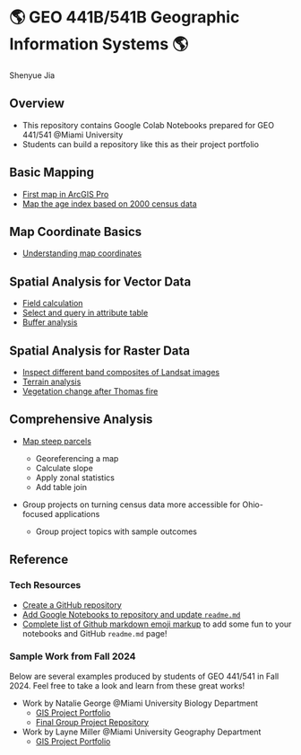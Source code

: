 # :earth_americas: GEO 441B/541B Geographic Information Systems :earth_americas:

Shenyue Jia

## Overview
- This repository contains Google Colab Notebooks prepared for GEO 441/541 @Miami University
- Students can build a repository like this as their project portfolio

## Basic Mapping

- [First map in ArcGIS Pro](https://github.com/jiashenyue/geo441-541/blob/main/basic-mapping/first-arcgis-mapping.ipynb)
- [Map the age index based on 2000 census data](https://github.com/jiashenyue/geo441-541/blob/main/basic-mapping/age-index-mapping.ipynb)

## Map Coordinate Basics

- [Understanding map coordinates](https://github.com/jiashenyue/geo441-541/blob/main/map-coordinates-basics/understanding-coordinates.ipynb)

## Spatial Analysis for Vector Data

- [Field calculation](https://github.com/jiashenyue/geo441-541/blob/main/spatial-analysis-vector-data/census-data-field-calc.ipynb)
- [Select and query in attribute table](https://github.com/jiashenyue/geo441-541/blob/main/spatial-analysis-vector-data/select-query-vector-data.ipynb)
- [Buffer analysis](https://github.com/jiashenyue/geo441-541/blob/main/spatial-analysis-vector-data/mapping-cholera-outbreaks-pumps-london.ipynb)


## Spatial Analysis for Raster Data

- [Inspect different band composites of Landsat images](https://github.com/jiashenyue/geo441-541/blob/main/spatial-analysis-raster-data/understand_band_composite.ipynb)
- [Terrain analysis](https://github.com/jiashenyue/geo441-541/blob/main/spatial-analysis-raster-data/map-elevation.ipynb)
- [Vegetation change after Thomas fire](https://github.com/jiashenyue/geo441-541/blob/main/spatial-analysis-raster-data/ndvi_change_Thomas_fire.ipynb)

## Comprehensive Analysis

- [Map steep parcels](https://github.com/jiashenyue/geo441-541/blob/main/spatial-analysis-comprehensive/mapping-steep-parcels.ipynb)
  - Georeferencing a map
  - Calculate slope
  - Apply zonal statistics
  - Add table join

- Group projects on turning census data more accessible for Ohio-focused applications
  - Group project topics with sample outcomes

## Reference
### Tech Resources
- [Create a GitHub repository](https://github.com/jiashenyue/geo441-541/blob/main/guide/guide01_create_github_repo.ipynb)
- [Add Google Notebooks to repository and update `readme.md`](https://github.com/jiashenyue/geo441-541/blob/main/guide/guide02_create_project_portfolio_in_github.ipynb)
- [Complete list of Github markdown emoji markup](https://gist.github.com/rxaviers/7360908) to add some fun to your notebooks and GitHub `readme.md` page!

### Sample Work from Fall 2024

Below are several examples produced by students of GEO 441/541 in Fall 2024. Feel free to take a look and learn from these great works!

- Work by Natalie George @Miami University Biology Department
  - [GIS Project Portfolio](https://github.com/npgeorge93/gis-project-portfolio-geo441-541b)
  - [Final Group Project Repository](https://github.com/npgeorge93/GIS_441-541_Group_6)
- Work by Layne Miller @Miami University Geography Department
  - [GIS Project Portfolio](https://github.com/mill2287/GIS-Project-Portfolio-GEO441/tree/main)

